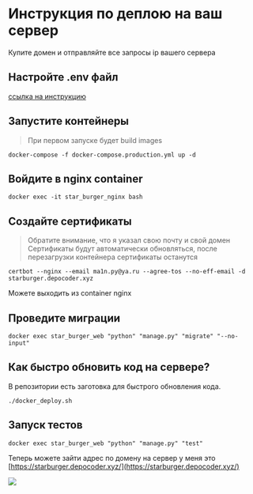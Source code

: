 # Инструкция по деплою на ваш сервер

Купите домен и отправляйте все запросы ip вашего сервера

## Настройте .env файл 

[ссылка на инструкцию](https://github.com/depocoder/star-burger/blob/main/README.md#%D0%BD%D0%B0%D1%81%D1%82%D1%80%D0%BE%D0%B9%D1%82%D0%B5-%D0%B1%D1%8D%D0%BA%D0%B5%D0%BD%D0%B4)

## Запустите контейнеры
> При первом запуске будет build images
```shell
docker-compose -f docker-compose.production.yml up -d
```

## Войдите в nginx container
```
docker exec -it star_burger_nginx bash
```

## Создайте сертификаты
> Обратите внимание, что я указал свою почту и свой домен
> Сертификаты будут автоматически обновляться, после перезагрузки контейнера сертификаты останутся
```shell
certbot --nginx --email ma1n.py@ya.ru --agree-tos --no-eff-email -d starburger.depocoder.xyz
```

Можете выходить из container nginx

## Проведите миграции
```shell
docker exec star_burger_web "python" "manage.py" "migrate" "--no-input"
```

## Как быстро обновить код на сервере?
В репозитории есть заготовка для быстрого обновления кода.
```shell
./docker_deploy.sh
```

## Запуск тестов
```shell
docker exec star_burger_web "python" "manage.py" "test"
```


Теперь можете зайти адрес по домену на сервер у меня это  [https://starburger.depocoder.xyz/](https://starburger.depocoder.xyz/)

![](https://i.imgur.com/6eIGuKj.png)



